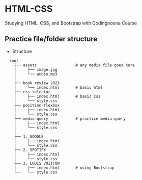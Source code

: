 # HTML-CSS

Studying HTML, CSS, and Bootstrap with Codingnoona Course

## Practice file/folder structure

- Structure

```
  root
    ├── assets                 # any media file goes here
    |     ├── image.jpg
    |     └── audio.mp3
    |
    ├── book review 2023
    |     └── index.html       # basic html
    ├── css selector
    |     ├── index.html       # basic css
    |     └── style.css
    ├── position-flexbox
    |     ├── index.html
    |     └── style.css
    ├── media-query            # practice media-query
    |     ├── index.html
    |     └── style.css
    |
    ├── 1. GOOGLE
    |     ├── index.html
    |     └── style.css
    ├── 2. SPOTIFY
    |     ├── index.html
    |     └── style.css
    ├── 3. LOUIS VUITTON
    |     ├── index.html       # using Bootstrap
    └──   └── style.css

```
